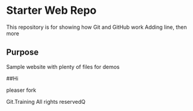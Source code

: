 # Starter Web Repo

This repository is for showing how Git and GitHub work
Adding line, then more

## Purpose

Sample website with plenty of files for demos

##Hi

pleaser fork

Git.Training All rights reservedQ

